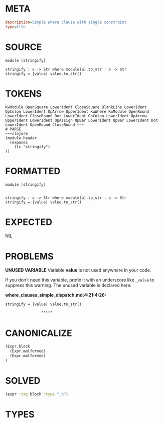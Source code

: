 # META
~~~ini
description=Simple where clause with single constraint
type=file
~~~
# SOURCE
~~~roc
module [stringify]

stringify : a -> Str where module(a).to_str : a -> Str
stringify = |value| value.to_str()
~~~
# TOKENS
~~~text
KwModule OpenSquare LowerIdent CloseSquare BlankLine LowerIdent OpColon LowerIdent OpArrow UpperIdent KwWhere KwModule OpenRound LowerIdent CloseRound Dot LowerIdent OpColon LowerIdent OpArrow UpperIdent LowerIdent OpAssign OpBar LowerIdent OpBar LowerIdent Dot LowerIdent OpenRound CloseRound ~~~
# PARSE
~~~clojure
(module-header
  (exposes
    (lc "stringify")
))
~~~
# FORMATTED
~~~roc
module [stringify]


stringify : a -> Str where module(a).to_str : a -> Str
stringify = |value| value.to_str()
~~~
# EXPECTED
NIL
# PROBLEMS
**UNUSED VARIABLE**
Variable **value** is not used anywhere in your code.

If you don't need this variable, prefix it with an underscore like `_value` to suppress this warning.
The unused variable is declared here:

**where_clauses_simple_dispatch.md:4:21:4:26:**
```roc
stringify = |value| value.to_str()
```
                    ^^^^^


# CANONICALIZE
~~~clojure
(Expr.block
  (Expr.malformed)
  (Expr.malformed)
)
~~~
# SOLVED
~~~clojure
(expr :tag block :type "_b")
~~~
# TYPES
~~~roc
~~~
